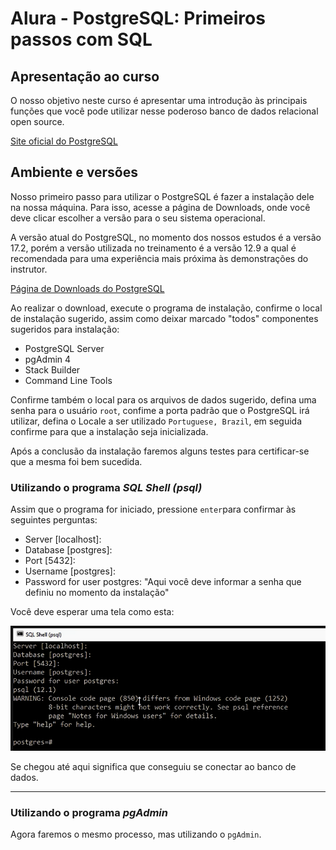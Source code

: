 # Alura - PostgreSQL: Primeiros passos com SQL

## Apresentação ao curso

O nosso objetivo neste curso é apresentar uma introdução às principais funções que você pode utilizar nesse poderoso banco de dados relacional open source.

[Site oficial do PostgreSQL](https://www.postgresql.org/)

## Ambiente e versões

Nosso primeiro passo para utilizar o PostgreSQL é fazer a instalação dele na nossa máquina. Para isso, acesse a página de Downloads, onde você deve clicar escolher a versão para o seu sistema operacional.

A versão atual do PostgreSQL, no momento dos nossos estudos é a versão 17.2, porém a versão utilizada no treinamento é a versão 12.9 a qual é recomendada para uma experiência mais próxima às demonstrações do instrutor.

[Página de Downloads do PostgreSQL](https://www.postgresql.org/download/)

Ao realizar o download, execute o programa de instalação, confirme o local de instalação sugerido, assim como deixar marcado "todos" componentes sugeridos para instalação:

- PostgreSQL Server
- pgAdmin 4
- Stack Builder
- Command Line Tools

Confirme também o local para os arquivos de dados sugerido, defina uma senha para o usuário `root`, confime a porta padrão que o PostgreSQL irá utilizar, defina o Locale a ser utilizado `Portuguese, Brazil`, em seguida confirme para que a instalação seja inicializada.

Após a conclusão da instalação faremos alguns testes para certificar-se que a mesma foi bem sucedida.

### Utilizando o programa _SQL Shell (psql)_

Assim que o programa for iniciado, pressione `enter`para confirmar às seguintes perguntas:

- Server [localhost]:
- Database [postgres]:
- Port [5432]:
- Username [postgres]:
- Password for user postgres: "Aqui você deve informar a senha que definiu no momento da instalação"

Você deve esperar uma tela como esta:

![SQL Shell (psql)](./images/TelaSQLShellpsql.png)

Se chegou até aqui significa que conseguiu se conectar ao banco de dados.

---

### Utilizando o programa _pgAdmin_

Agora faremos o mesmo processo, mas utilizando o `pgAdmin`.

